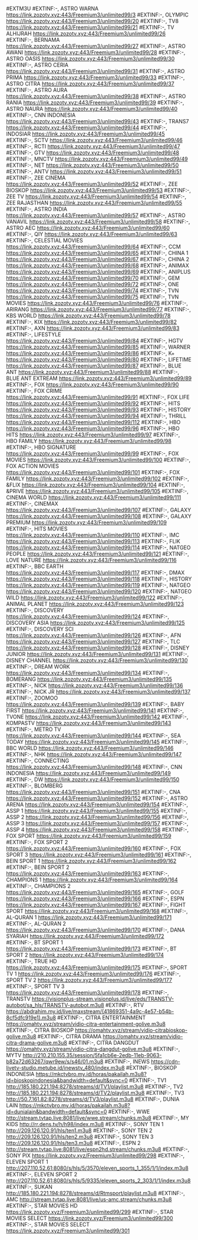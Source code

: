 #EXTM3U
#EXTINF:-, ASTRO WARNA
https://link.zozotv.xyz:443/Freemium3/unlimited99/3
#EXTINF:-, OLYMPIC
https://link.zozotv.xyz:443/Freemium3/unlimited99/20
#EXTINF:-, TV8
https://link.zozotv.xyz:443/Freemium3/unlimited99/21
#EXTINF:-, TV ALHIJRAH
https://link.zozotv.xyz:443/Freemium3/unlimited99/26
#EXTINF:-, BERNAMA
https://link.zozotv.xyz:443/Freemium3/unlimited99/27
#EXTINF:-, ASTRO AWANI
https://link.zozotv.xyz:443/Freemium3/unlimited99/28
#EXTINF:-, ASTRO OASIS
https://link.zozotv.xyz:443/Freemium3/unlimited99/30
#EXTINF:-, ASTRO CERIA
https://link.zozotv.xyz:443/Freemium3/unlimited99/31
#EXTINF:-, ASTRO PRIMA
https://link.zozotv.xyz:443/Freemium3/unlimited99/33
#EXTINF:-, ASTRO CITRA
https://link.zozotv.xyz:443/Freemium3/unlimited99/37
#EXTINF:-, ASTRO AURA
https://link.zozotv.xyz:443/Freemium3/unlimited99/38
#EXTINF:-, ASTRO RANIA
https://link.zozotv.xyz:443/Freemium3/unlimited99/39
#EXTINF:-, ASTRO NAURA
https://link.zozotv.xyz:443/Freemium3/unlimited99/40
#EXTINF:-, CNN INDONESIA
https://link.zozotv.xyz:443/Freemium3/unlimited99/43
#EXTINF:-, TRANS7
https://link.zozotv.xyz:443/Freemium3/unlimited99/44
#EXTINF:-, INDOSIAR
https://link.zozotv.xyz:443/Freemium3/unlimited99/45
#EXTINF:-, SCTV
https://link.zozotv.xyz:443/Freemium3/unlimited99/46
#EXTINF:-, RCTI
https://link.zozotv.xyz:443/Freemium3/unlimited99/47
#EXTINF:-, GTV
https://link.zozotv.xyz:443/Freemium3/unlimited99/48
#EXTINF:-, MNCTV
https://link.zozotv.xyz:443/Freemium3/unlimited99/49
#EXTINF:-, NET
https://link.zozotv.xyz:443/Freemium3/unlimited99/50
#EXTINF:-, ANTV
https://link.zozotv.xyz:443/Freemium3/unlimited99/51
#EXTINF:-, ZEE CINEMA
https://link.zozotv.xyz:443/Freemium3/unlimited99/52
#EXTINF:-, ZEE BIOSKOP
https://link.zozotv.xyz:443/Freemium3/unlimited99/53
#EXTINF:-, ZEE TV
https://link.zozotv.xyz:443/Freemium3/unlimited99/54
#EXTINF:-, ZEE RAJASTHAN
https://link.zozotv.xyz:443/Freemium3/unlimited99/55
#EXTINF:-, ASTRO INDIA
https://link.zozotv.xyz:443/Freemium3/unlimited99/57
#EXTINF:-, ASTRO VANAVIL
https://link.zozotv.xyz:443/Freemium3/unlimited99/58
#EXTINF:-, ASTRO AEC
https://link.zozotv.xyz:443/Freemium3/unlimited99/60
#EXTINF:-, QIY
https://link.zozotv.xyz:443/Freemium3/unlimited99/63
#EXTINF:-, CELESTIAL MOVIES
https://link.zozotv.xyz:443/Freemium3/unlimited99/64
#EXTINF:-, CCM
https://link.zozotv.xyz:443/Freemium3/unlimited99/65
#EXTINF:-, CHINA 1
https://link.zozotv.xyz:443/Freemium3/unlimited99/67
#EXTINF:-, CHINA 2
https://link.zozotv.xyz:443/Freemium3/unlimited99/68
#EXTINF:-, ANIMAX
https://link.zozotv.xyz:443/Freemium3/unlimited99/69
#EXTINF:-, ANIPLUS
https://link.zozotv.xyz:443/Freemium3/unlimited99/70
#EXTINF:-, GEM
https://link.zozotv.xyz:443/Freemium3/unlimited99/72
#EXTINF:-, ONE
https://link.zozotv.xyz:443/Freemium3/unlimited99/74
#EXTINF:-, TVN
https://link.zozotv.xyz:443/Freemium3/unlimited99/75
#EXTINF:-, TVN MOVIES
https://link.zozotv.xyz:443/Freemium3/unlimited99/76
#EXTINF:-, ARIRANG
https://link.zozotv.xyz:443/Freemium3/unlimited99/77
#EXTINF:-, KBS WORLD
https://link.zozotv.xyz:443/Freemium3/unlimited99/78
#EXTINF:-, KIX
https://link.zozotv.xyz:443/Freemium3/unlimited99/82
#EXTINF:-, AXN
https://link.zozotv.xyz:443/Freemium3/unlimited99/83
#EXTINF:-, LIFESTYLE
https://link.zozotv.xyz:443/Freemium3/unlimited99/84
#EXTINF:-, HGTV
https://link.zozotv.xyz:443/Freemium3/unlimited99/85
#EXTINF:-, WARNER
https://link.zozotv.xyz:443/Freemium3/unlimited99/86
#EXTINF:-, K+
https://link.zozotv.xyz:443/Freemium3/unlimited99/80
#EXTINF:-, LIFETIME
https://link.zozotv.xyz:443/Freemium3/unlimited99/87
#EXTINF:-, BLUE ANT
https://link.zozotv.xyz:443/Freemium3/unlimited99/88
#EXTINF:-, BLUE ANT EXTREAM
https://link.zozotv.xyz:443/Freemium3/unlimited99/89
#EXTINF:-, FOX
https://link.zozotv.xyz:443/Freemium3/unlimited99/90
#EXTINF:-, FOX CRIME
https://link.zozotv.xyz:443/Freemium3/unlimited99/91
#EXTINF:-, FOX LIFE
https://link.zozotv.xyz:443/Freemium3/unlimited99/92
#EXTINF:-, HITS
https://link.zozotv.xyz:443/Freemium3/unlimited99/93
#EXTINF:-, HISTORY
https://link.zozotv.xyz:443/Freemium3/unlimited99/94
#EXTINF:-, THRILL
https://link.zozotv.xyz:443/Freemium3/unlimited99/112
#EXTINF:-, HBO
https://link.zozotv.xyz:443/Freemium3/unlimited99/96
#EXTINF:-, HBO HITS
https://link.zozotv.xyz:443/Freemium3/unlimited99/97
#EXTINF:-, HBO FAMILY
https://link.zozotv.xyz:443/Freemium3/unlimited99/98
#EXTINF:-, HBO SIGNATURE
https://link.zozotv.xyz:443/Freemium3/unlimited99/99
#EXTINF:-, FOX MOVIES
https://link.zozotv.xyz:443/Freemium3/unlimited99/100
#EXTINF:-, FOX ACTION MOVIES
https://link.zozotv.xyz:443/Freemium3/unlimited99/101
#EXTINF:-, FOX FAMILY
https://link.zozotv.xyz:443/Freemium3/unlimited99/102
#EXTINF:-, &FLIX
https://link.zozotv.xyz:443/Freemium3/unlimited99/104
#EXTINF:-, &PRIVE
https://link.zozotv.xyz:443/Freemium3/unlimited99/105
#EXTINF:-, CINEMA WORLD
https://link.zozotv.xyz:443/Freemium3/unlimited99/111
#EXTINF:-, CINEMAX
https://link.zozotv.xyz:443/Freemium3/unlimited99/107
#EXTINF:-, GALAXY
https://link.zozotv.xyz:443/Freemium3/unlimited99/108
#EXTINF:-, GALAXY PREMIUM
https://link.zozotv.xyz:443/Freemium3/unlimited99/109
#EXTINF:-, HITS MOVIES
https://link.zozotv.xyz:443/Freemium3/unlimited99/110
#EXTINF:-, IMC
https://link.zozotv.xyz:443/Freemium3/unlimited99/113
#EXTINF:-, FLIK
https://link.zozotv.xyz:443/Freemium3/unlimited99/114
#EXTINF:-, NATGEO PEOPLE
https://link.zozotv.xyz:443/Freemium3/unlimited99/121
#EXTINF:-, LOVE NATURE
https://link.zozotv.xyz:443/Freemium3/unlimited99/116
#EXTINF:-, BBC EARTH
https://link.zozotv.xyz:443/Freemium3/unlimited99/117
#EXTINF:-, DMAX
https://link.zozotv.xyz:443/Freemium3/unlimited99/118
#EXTINF:-, HISTORY
https://link.zozotv.xyz:443/Freemium3/unlimited99/119
#EXTINF:-, NATGEO
https://link.zozotv.xyz:443/Freemium3/unlimited99/120
#EXTINF:-, NATGEO WILD
https://link.zozotv.xyz:443/Freemium3/unlimited99/122
#EXTINF:-, ANIMAL PLANET
https://link.zozotv.xyz:443/Freemium3/unlimited99/123
#EXTINF:-, DISCOVERY
https://link.zozotv.xyz:443/Freemium3/unlimited99/124
#EXTINF:-, DISCOVERY ASIA
https://link.zozotv.xyz:443/Freemium3/unlimited99/125
#EXTINF:-, DISCOVERY SCI
https://link.zozotv.xyz:443/Freemium3/unlimited99/126
#EXTINF:-, AFN
https://link.zozotv.xyz:443/Freemium3/unlimited99/127
#EXTINF:-, TLC
https://link.zozotv.xyz:443/Freemium3/unlimited99/128
#EXTINF:-, DISNEY JUNIOR
https://link.zozotv.xyz:443/Freemium3/unlimited99/131
#EXTINF:-, DISNEY CHANNEL
https://link.zozotv.xyz:443/Freemium3/unlimited99/130
#EXTINF:-, DREAM WORK
https://link.zozotv.xyz:443/Freemium3/unlimited99/134
#EXTINF:-, BOMERANG
https://link.zozotv.xyz:443/Freemium3/unlimited99/135
#EXTINF:-, NICK
https://link.zozotv.xyz:443/Freemium3/unlimited99/136
#EXTINF:-, NICK JR
https://link.zozotv.xyz:443/Freemium3/unlimited99/137
#EXTINF:-, ZOOMOO
https://link.zozotv.xyz:443/Freemium3/unlimited99/139
#EXTINF:-, BABY FIRST
https://link.zozotv.xyz:443/Freemium3/unlimited99/141
#EXTINF:-, TVONE
https://link.zozotv.xyz:443/Freemium3/unlimited99/142
#EXTINF:-, KOMPASTV
https://link.zozotv.xyz:443/Freemium3/unlimited99/143
#EXTINF:-, METRO TV
https://link.zozotv.xyz:443/Freemium3/unlimited99/144
#EXTINF:-, SEA TODAY
https://link.zozotv.xyz:443/Freemium3/unlimited99/145
#EXTINF:-, BBC WORLD
https://link.zozotv.xyz:443/Freemium3/unlimited99/146
#EXTINF:-, NHK
https://link.zozotv.xyz:443/Freemium3/unlimited99/147
#EXTINF:-, CONNECTING
https://link.zozotv.xyz:443/Freemium3/unlimited99/148
#EXTINF:-, CNN INDONESIA
https://link.zozotv.xyz:443/Freemium3/unlimited99/149
#EXTINF:-, DW
https://link.zozotv.xyz:443/Freemium3/unlimited99/150
#EXTINF:-, BLOMBERG
https://link.zozotv.xyz:443/Freemium3/unlimited99/151
#EXTINF:-, CNA
https://link.zozotv.xyz:443/Freemium3/unlimited99/152
#EXTINF:-, ASTRO ARENA
https://link.zozotv.xyz:443/Freemium3/unlimited99/154
#EXTINF:-, ASSP 1
https://link.zozotv.xyz:443/Freemium3/unlimited99/155
#EXTINF:-, ASSP 2
https://link.zozotv.xyz:443/Freemium3/unlimited99/156
#EXTINF:-, ASSP 3
https://link.zozotv.xyz:443/Freemium3/unlimited99/157
#EXTINF:-, ASSP 4
https://link.zozotv.xyz:443/Freemium3/unlimited99/158
#EXTINF:-, FOX SPORT
https://link.zozotv.xyz:443/Freemium3/unlimited99/159
#EXTINF:-, FOX SPORT 2
https://link.zozotv.xyz:443/Freemium3/unlimited99/160
#EXTINF:-, FOX SPORT 3
https://link.zozotv.xyz:443/Freemium3/unlimited99/161
#EXTINF:-, BEIN SPORT 1
https://link.zozotv.xyz:443/Freemium3/unlimited99/162
#EXTINF:-, BEIN SPORT 2
https://link.zozotv.xyz:443/Freemium3/unlimited99/163
#EXTINF:-, CHAMPIONS 1
https://link.zozotv.xyz:443/Freemium3/unlimited99/164
#EXTINF:-, CHAMPIONS 2
https://link.zozotv.xyz:443/Freemium3/unlimited99/165
#EXTINF:-, GOLF
https://link.zozotv.xyz:443/Freemium3/unlimited99/166
#EXTINF:-, ESPN
https://link.zozotv.xyz:443/Freemium3/unlimited99/167
#EXTINF:-, FIGHT SPORT
https://link.zozotv.xyz:443/Freemium3/unlimited99/168
#EXTINF:-, AL-QURAN 1
https://link.zozotv.xyz:443/Freemium3/unlimited99/171
#EXTINF:-, AL-QURAN 2
https://link.zozotv.xyz:443/Freemium3/unlimited99/170
#EXTINF:-, DANA SYARIAH
https://link.zozotv.xyz:443/Freemium3/unlimited99/172
#EXTINF:-, BT SPORT 1
https://link.zozotv.xyz:443/Freemium3/unlimited99/173
#EXTINF:-, BT SPORT 2
https://link.zozotv.xyz:443/Freemium3/unlimited99/174
#EXTINF:-, TRUE HD
https://link.zozotv.xyz:443/Freemium3/unlimited99/175
#EXTINF:-, SPORT TV 1
https://link.zozotv.xyz:443/Freemium3/unlimited99/176
#EXTINF:-, SPORT TV 2
https://link.zozotv.xyz:443/Freemium3/unlimited99/177
#EXTINF:-, SPORT TV 3
https://link.zozotv.xyz:443/Freemium3/unlimited99/178
#EXTINF:-, TRANSTV
https://visionplus-stream.visionplus.id/live/eds/TRANSTV-autobot/sa_hls/TRANSTV-autobot.m3u8
#EXTINF:-, RTV
https://abdrahim.my.id/live/maxstream/(41869351-4a9c-4e57-b54b-8cf5dfc919e1).m3u8
#EXTINF:-, CITRA ENTERTAINMENT
https://omahtv.xyz/stream/vidio-citra-entertainment-golive.m3u8
#EXTINF:-, CITRA BIOSKOP
https://omahtv.xyz/stream/vidio-citrabioskop-golive.m3u8
#EXTINF:-, CITRA DRAMA
https://omahtv.xyz/stream/vidio-citra-drama-golive.m3u8
#EXTINF:-, CITRA DANGDUT
https://omahtv.xyz/stream/vidio-citra-dangdut-golive.m3u8
#EXTINF:-, MYTV
http://210.210.155.35/session/5fa1cb6e-2edb-11eb-9063-b82a72d63267/qwr9ew/s/s46/01.m3u8
#EXTINF:-, INEWS
https://cdn-livetv-studio.metube.id/inewstv_480/index.m3u8
#EXTINF:-, BIOSKOP INDONESIA
https://mkctvbro.my.id/horas/pakailah.m3u8?id=bioskopindonesia&bandwidth=default&sync=0
#EXTINF:-, TV1
http://185.180.221.194:8278/streams/d/TV1/playlist.m3u8
#EXTINF:-, TV2
http://185.180.221.194:8278/streams/d/TV2/playlist.m3u8
#EXTINF:-, TV3
http://50.7.161.82:8278/streams/d/TV3/playlist.m3u8
#EXTINF:-, DUNIA LAIN
https://mkctvbro.my.id/horas/pakailah.m3u8?id=dunialain&bandwidth=default&sync=0
#EXTINF:-, WWE
http://stream.tvtap.live:8081/live/wwe.stream/chunks.m3u8
#EXTINF:-, MY KIDS
http://rr.dens.tv/h/h98/index.m3u8
#EXTINF:-, SONY TEN 1
http://209.126.120.91/hls/ten1.m3u8
#EXTINF:-, SONY TEN 2
http://209.126.120.91/hls/ten2.m3u8
#EXTINF:-, SONY TEN 3
http://209.126.120.91/hls/ten3.m3u8
#EXTINF:-, ESPN 2
http://stream.tvtap.live:8081/live/espn2hd.stream/chunks.m3u8
#EXTINF:-, SONY PIX
https://link.zozotv.xyz/Freemium3/unlimited99/298
#EXTINF:-, ELEVEN SPORT 1
http://207.110.52.61:8080/s/hls/5/3570/eleven_sports_1_355/1/1/index.m3u8
#EXTINF:-, ELEVEN SPORT 2
http://207.110.52.61:8080/s/hls/5/9335/eleven_sports_2_303/1/1/index.m3u8
#EXTINF:-, SUKAN
http://185.180.221.194:8278/streams/d/Rtmsport/playlist.m3u8
#EXTINF:-, AMC
http://stream.tvtap.live:8081/live/us-amc.stream/chunks.m3u8
#EXTINF:-, STAR MOVIES HD
https://link.zozotv.xyz/Freemium3/unlimited99/299
#EXTINF:-, STAR MOVIES SELECT
https://link.zozotv.xyz/Freemium3/unlimited99/300
#EXTINF:-, STAR MOVIES SELECT
https://link.zozotv.xyz/Freemium3/unlimited99/301
